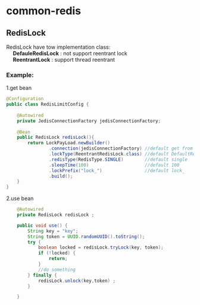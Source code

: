 # common-redis

## RedisLock

RedisLock have tow implementation class:   
 &emsp; **DefauleRedisLock** : not support reentrant lock   
 &emsp; **ReentrantLock** : support thread reentrant

### Example:

1.get bean
```java
@Configuration
public class RedisLimitConfig {
  
    @Autowired
    private JedisConnectionFactory jedisConnectionFactory;
    
    @Bean
    public RedisLock redisLock(){
        return LockPayLoad.newBuilder()
                .connection(jedisConnectionFactory) //default get from spring ioc
                .lockType(ReentrantRedisLock.class) //default DefaultRedisLock
                .redisType(RedisType.SINGLE)        //default single
                .sleepTime(100)                     //default 100
                .lockPrefix("lock_")                //default lock_
                .build();
    }
}
```
2.use bean
```java
    @Autowired
    private RedisLock redisLock ;

    public void use() {
        String key = "key";
        String token = UUID.randomUUID().toString();
        try {
            boolean locked = redisLock.tryLock(key, token);
            if (!locked) {
                return;
            }
            //do something
        } finally {
            redisLock.unlock(key,token) ;
        }

    }
```

